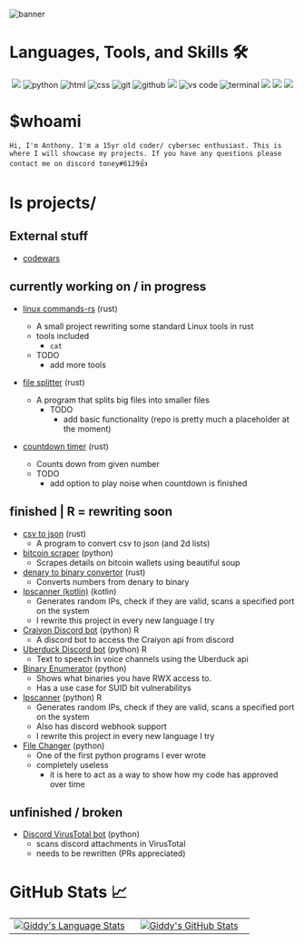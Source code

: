 ![banner](https://user-images.githubusercontent.com/86152883/233983030-d21f633c-a623-4030-8557-1baa7a5af7b9.png)

# Languages, Tools, and Skills 🛠
<div align="center">
 
<img src="https://img.shields.io/badge/rust-%23000000.svg?style=for-the-badge&logo=rust&logoColor=white" />
<img src="https://img.shields.io/badge/python-3776AB?style=for-the-badge&logo=python&logoColor=white" alt="python" />
<img src="https://img.shields.io/badge/HTML-E34F26?style=for-the-badge&logo=html5&logoColor=white" alt="html" />
<img src="https://img.shields.io/badge/css-1572B6?style=for-the-badge&logo=css3&logoColor=white" alt="css" />
<img src="https://img.shields.io/badge/Git-F05032?style=for-the-badge&logo=git&logoColor=white" alt="git" />
<img src="https://img.shields.io/badge/GitHub-100000?style=for-the-badge&logo=github&logoColor=white" alt="github" />
<img src="https://img.shields.io/badge/NeoVim-%2357A143.svg?&style=for-the-badge&logo=neovim&logoColor=white" />
<img src="https://img.shields.io/badge/vs%20code-007ACC?style=for-the-badge&logo=visual%20studio%20code&logoColor=white" alt="vs code" />
<img src="https://img.shields.io/badge/terminal%20commands-black?style=for-the-badge&logo=windows%20terminal&logoColor=white" alt="terminal" />

<img src="https://img.shields.io/badge/Arch%20Linux-1793D1?logo=arch-linux&logoColor=fff&style=for-the-badge" />
<img src="https://img.shields.io/badge/chrome%20os-3d89fc?style=for-the-badge&logo=google%20chrome&logoColor=white" />
<img src="https://img.shields.io/badge/Debian-D70A53?style=for-the-badge&logo=debian&logoColor=white" />
</div>


# $whoami

``` Hi, I'm Anthony. I'm a 15yr old coder/ cybersec enthusiast. This is where I will showcase my projects. If you have any questions please contact me on discord toney#6129 ```👍

# ls projects/

## External stuff
- [codewars](https://www.codewars.com/users/pwn4d/)
 
## currently working on / in progress
- [linux commands-rs](https://github.com/pwn4d/linux-commands.rs) (rust)
    - A small project rewriting some standard Linux tools in rust
    - tools included
        - `cat`  
    - TODO
        - add more tools
- [file splitter](https://github.com/pwn4d/file-splitter) (rust)
    - A program that splits big files into smaller files
        - TODO
            - add basic functionality (repo is pretty much a placeholder at the moment)   

- [countdown timer](https://github.com/pwn4d/countdown-timer) (rust)
    - Counts down from given number 
    - TODO
        - add option to play noise when countdown is finished  
## finished | R = rewriting soon
- [csv to json](https://github.com/pwn4d/csv2_json) (rust)
    - A program to convert csv to json (and 2d lists)
- [bitcoin scraper](https://github.com/pwn4d/bitcoin-scraper) (python) 
    - Scrapes details on bitcoin wallets using beautiful soup 
- [denary to binary convertor](https://github.com/pwn4d/denary-to-binary-convertor) (rust)
    - Converts numbers from denary to binary 
- [Ipscanner (kotlin)](https://github.com/pwn4d/ipscanner-kotlin) (kotlin)
    - Generates random IPs, check if they are valid, scans a specified port on the system
    - I rewrite this project in every new language I try
- [Craiyon Discord bot](https://github.com/pwn4d/craiyon-bot) (python) R
    - A discord bot to access the Craiyon api from discord
- [Uberduck Discord bot](https://github.com/pwn4d/Uberduck-bot) (python) R
    - Text to speech in voice channels using the Uberduck api
- [Binary Enumerator](https://github.com/pwn4d/Binary-Enumerator) (python)
    - Shows what binaries you have RWX access to. 
    - Has a use case for SUID bit vulnerabilitys
- [Ipscanner](https://github.com/pwn4d/Ipscanner) (python) R
    - Generates random IPs, check if they are valid, scans a specified port on the system
    - Also has discord webhook support
    - I rewrite this project in every new language I try
- [File Changer](https://github.com/pwn4d/file-changer) (python)
    - One of the first python programs I ever wrote
    - completely useless
        - it is here to act as a way to show how my code has approved over time 
## unfinished / broken
- [Discord VirusTotal bot](https://github.com/pwn4d/Discord-VirusTotal-Bot) (python)
    - scans discord attachments in VirusTotal
    - needs to be rewritten (PRs appreciated)

# GitHub Stats 📈
<div align="center" border-bottom=none>
  <table width="100%">
    <tbody>
      <tr>
        <td width="50%" style="border: none !important;">
        <div align="center" width="100%">
          <a href="https://github.com/pwn4d">
            <img src="https://github-readme-stats.vercel.app/api/top-langs/?username=pwn4d&hide=ruby&layout=compact&hide_border=false&langs_count=6&theme=radical" alt="Giddy's Language Stats" vertical-align="middle"/>
          </a>
        </div>
        </td>
        <td width="50%" style="border: none !important;">
        <div align="center" width="100%">
          <a href="https://github.com/pwn4d">
            <!-- <img src="https://awesome-github-stats.azurewebsites.net/user-stats/pwn4d?cardType=github&theme=github" alt="Giddt's GitHub Stats" /> -->
            <img src="https://github-readme-stats.vercel.app/api?username=pwn4d&show_icons=true&hide=stars&hide_border=false&theme=radical" alt="Giddy's GitHub Stats" vertical-align="middle"/>
          </a>
        </div>
        </td>
      </tr>
    </tbody>
  <table>
<div>


